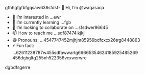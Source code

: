 gfhhgfgfbfgqsaw638sfdsf- 👋 Hi, I’m @waqasaqa
- 👀 I’m interested in ...ewr
- 🌱 I’m currently learning ...fgb
- 💞️ I’m looking to collaborate on ...sfsdwer96645
- 📫 How to reach me ...sdf87474lkjkjl
- 😄 Pronouns: ...4547747452mjhjm85959bdfcxcx26trg8448863
- ⚡ Fun fact: ...62611238787w455sdfawwartg66665354624185925485269
456dgbgltg255nh522356vcxwerwre
<!---45asdsfd2212.mltyh6+99996+
waqasaqa/waqasaqa is a ✨ special ✨ repository because its `README.md` (this file) appears on your GitHub profile.lj3512
You can click the Preview link to take a look at your changes.45hn
--->dgbdfsgerre
